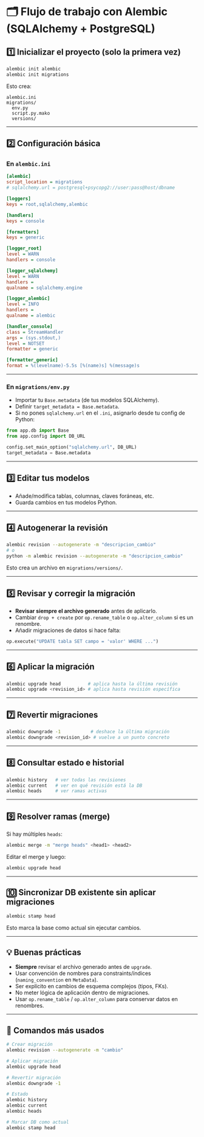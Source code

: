 # 🗂 Flujo de trabajo con Alembic (SQLAlchemy + PostgreSQL)

## 1️⃣ Inicializar el proyecto (solo la primera vez)

```bash
alembic init alembic
alembic init migrations
```

Esto crea:

```
alembic.ini
migrations/
  env.py
  script.py.mako
  versions/
```

---

## 2️⃣ Configuración básica

### En `alembic.ini`

```ini
[alembic]
script_location = migrations
# sqlalchemy.url = postgresql+psycopg2://user:pass@host/dbname

[loggers]
keys = root,sqlalchemy,alembic

[handlers]
keys = console

[formatters]
keys = generic

[logger_root]
level = WARN
handlers = console

[logger_sqlalchemy]
level = WARN
handlers =
qualname = sqlalchemy.engine

[logger_alembic]
level = INFO
handlers =
qualname = alembic

[handler_console]
class = StreamHandler
args = (sys.stdout,)
level = NOTSET
formatter = generic

[formatter_generic]
format = %(levelname)-5.5s [%(name)s] %(message)s
```

---

### En `migrations/env.py`

* Importar tu `Base.metadata` (de tus modelos SQLAlchemy).
* Definir `target_metadata = Base.metadata`.
* Si no pones `sqlalchemy.url` en el `.ini`, asignarlo desde tu config de Python:

```python
from app.db import Base
from app.config import DB_URL

config.set_main_option("sqlalchemy.url", DB_URL)
target_metadata = Base.metadata
```

---

## 3️⃣ Editar tus modelos

* Añade/modifica tablas, columnas, claves foráneas, etc.
* Guarda cambios en tus modelos Python.

---

## 4️⃣ Autogenerar la revisión

```bash
alembic revision --autogenerate -m "descripcion_cambio"
# o
python -m alembic revision --autogenerate -m "descripcion_cambio"
```

Esto crea un archivo en `migrations/versions/`.

---

## 5️⃣ Revisar y corregir la migración

* **Revisar siempre el archivo generado** antes de aplicarlo.
* Cambiar `drop + create` por `op.rename_table` o `op.alter_column` si es un renombre.
* Añadir migraciones de datos si hace falta:

```python
op.execute("UPDATE tabla SET campo = 'valor' WHERE ...")
```

---

## 6️⃣ Aplicar la migración

```bash
alembic upgrade head          # aplica hasta la última revisión
alembic upgrade <revision_id> # aplica hasta revisión específica
```

---

## 7️⃣ Revertir migraciones

```bash
alembic downgrade -1           # deshace la última migración
alembic downgrade <revision_id> # vuelve a un punto concreto
```

---

## 8️⃣ Consultar estado e historial

```bash
alembic history   # ver todas las revisiones
alembic current   # ver en qué revisión está la DB
alembic heads     # ver ramas activas
```

---

## 9️⃣ Resolver ramas (merge)

Si hay múltiples `heads`:

```bash
alembic merge -m "merge heads" <head1> <head2>
```

Editar el merge y luego:

```bash
alembic upgrade head
```

---

## 🔟 Sincronizar DB existente sin aplicar migraciones

```bash
alembic stamp head
```

Esto marca la base como actual sin ejecutar cambios.

---

## 💡 Buenas prácticas

* **Siempre** revisar el archivo generado antes de `upgrade`.
* Usar convención de nombres para constraints/índices (`naming_convention` en `MetaData`).
* Ser explícito en cambios de esquema complejos (tipos, FKs).
* No meter lógica de aplicación dentro de migraciones.
* Usar `op.rename_table` / `op.alter_column` para conservar datos en renombres.

---

## 📌 Comandos más usados

```bash
# Crear migración
alembic revision --autogenerate -m "cambio"

# Aplicar migración
alembic upgrade head

# Revertir migración
alembic downgrade -1

# Estado
alembic history
alembic current
alembic heads

# Marcar DB como actual
alembic stamp head
```